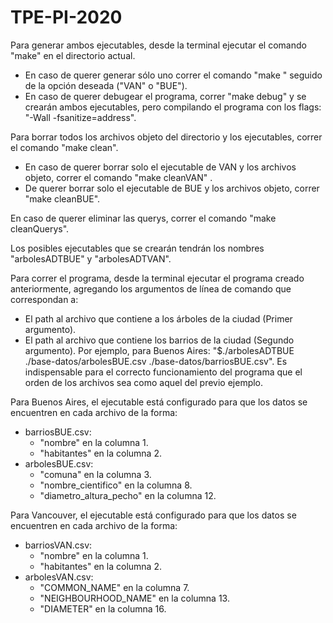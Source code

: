 # TPE-PI-2020

Para generar ambos ejecutables, desde la terminal ejecutar el comando "make" en el directorio actual. 
  - En caso de querer generar sólo uno correr el comando "make " seguido de la opción deseada ("VAN" o "BUE"). 
  - En caso de querer debugear el programa, correr "make debug" y se crearán ambos ejecutables,
    pero compilando el programa con los flags: "-Wall -fsanitize=address". 

Para borrar todos los archivos objeto del directorio y los ejecutables, correr el comando "make clean".
  - En caso de querer borrar solo el ejecutable de VAN y los archivos objeto, correr el comando "make cleanVAN" .
  - De querer borrar solo el ejecutable de BUE y los archivos objeto, correr "make cleanBUE".

En caso de querer eliminar las querys, correr el comando "make cleanQuerys".

Los posibles ejecutables que se crearán tendrán los nombres "arbolesADTBUE" y "arbolesADTVAN". 

Para correr el programa, desde la terminal ejecutar el programa creado anteriormente, agregando los argumentos de línea de comando que correspondan a:
  - El path al archivo que contiene a los árboles de la ciudad (Primer argumento). 
  - El path al archivo que contiene los barrios de la ciudad (Segundo argumento).
Por ejemplo, para Buenos Aires: "$./arbolesADTBUE ./base-datos/arbolesBUE.csv ./base-datos/barriosBUE.csv". 
Es indispensable para el correcto funcionamiento del programa que el orden de los archivos sea como aquel del previo ejemplo. 

Para Buenos Aires, el ejecutable está configurado para que los datos se encuentren en cada archivo de la forma:
  - barriosBUE.csv:
    * "nombre" en la columna 1.
    * "habitantes" en la columna 2.
  - arbolesBUE.csv: 
    * "comuna" en la columna 3.
    * "nombre_cientifico" en la columna 8.
    * "diametro_altura_pecho" en la columna 12.
   
Para Vancouver, el ejecutable está configurado para que los datos se encuentren en cada archivo de la forma:
  - barriosVAN.csv:
    * "nombre" en la columna 1.
    * "habitantes" en la columna 2.
  - arbolesVAN.csv: 
    * "COMMON_NAME" en la columna 7.
    * "NEIGHBOURHOOD_NAME" en la columna 13.
    * "DIAMETER" en la columna 16.
